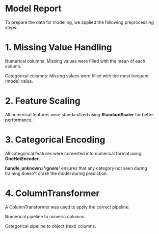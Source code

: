 # Model Report

To prepare the data for modeling, we applied the following preprocessing steps:

# 1. Missing Value Handling

Numerical columns: Missing values were filled with the mean of each column.

Categorical columns: Missing values were filled with the most frequent (mode) value.

# 2. Feature Scaling

All numerical features were standardized using **StandardScaler** for better performance.

# 3. Categorical Encoding

All categorical features were converted into numerical format using **OneHotEncoder**.

**handle_unknown='ignore'** ensures that any category not seen during training doesn't crash the model during prediction.

# 4. ColumnTransformer

A ColumnTransformer was used to apply the correct pipeline:

Numerical pipeline to numeric columns.

Categorical pipeline to object (text) columns.
